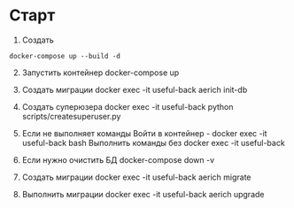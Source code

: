 # Старт


1. Создать 
```shell
docker-compose up --build -d
```
2) Запустить контейнер
docker-compose up

3) Создать миграции
docker exec -it useful-back aerich init-db

4) Создать суперюзера
docker exec -it useful-back python scripts/createsuperuser.py

5) Если не выполняет команды
Войти в контейнер - docker exec -it useful-back bash
Выполнить команды без docker exec -it useful-back

6) Если нужно очистить БД
docker-compose down -v

7) Создать миграции
docker exec -it useful-back aerich migrate

8) Выполнить миграции
docker exec -it useful-back aerich upgrade

